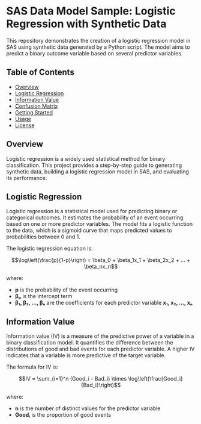 # SAS Data Model Sample: Logistic Regression with Synthetic Data

This repository demonstrates the creation of a logistic regression model in SAS using synthetic data generated by a Python script. The model aims to predict a binary outcome variable based on several predictor variables.

## Table of Contents

- [Overview](#overview)
- [Logistic Regression](#logistic-regression)
- [Information Value](#information-value)
- [Confusion Matrix](#confusion-matrix)
- [Getting Started](#getting-started)
- [Usage](#usage)
- [License](#license)

## Overview

Logistic regression is a widely used statistical method for binary classification. This project provides a step-by-step guide to generating synthetic data, building a logistic regression model in SAS, and evaluating its performance.

## Logistic Regression

Logistic regression is a statistical model used for predicting binary or categorical outcomes. It estimates the probability of an event occurring based on one or more predictor variables. The model fits a logistic function to the data, which is a sigmoid curve that maps predicted values to probabilities between 0 and 1.

The logistic regression equation is:

$$\log\left(\frac{p}{1-p}\right) = \beta_0 + \beta_1x_1 + \beta_2x_2 + ... + \beta_nx_n$$

where:
- **p** is the probability of the event occurring
- **β₀** is the intercept term
- **β₁, β₂, ..., βₙ** are the coefficients for each predictor variable **x₁, x₂, ..., xₙ**

## Information Value

Information value (IV) is a measure of the predictive power of a variable in a binary classification model. It quantifies the difference between the distributions of good and bad events for each predictor variable. A higher IV indicates that a variable is more predictive of the target variable.

The formula for IV is:

$$IV = \sum_{i=1}^n (Good_i - Bad_i) \times \log\left(\frac{Good_i}{Bad_i}\right)$$

where:
- **n** is the number of distinct values for the predictor variable
- **Goodᵢ** is the proportion of good events
